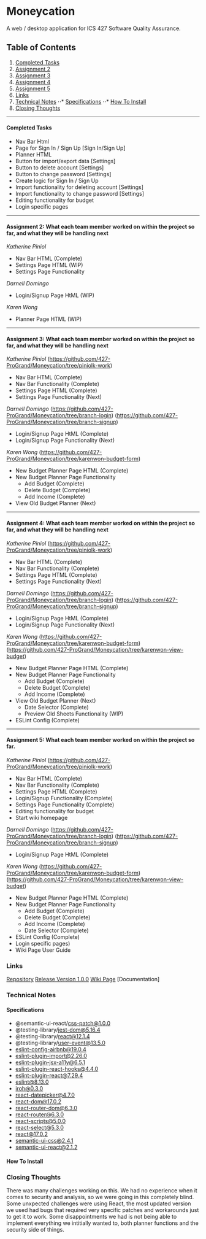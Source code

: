 # Moneycation

A web / desktop application for ICS 427 Software Quality Assurance.

## Table of Contents
1. [Completed Tasks](#Completed-Tasks)
2. [Assignment 2](#Assignment-2:-What-each-team-member-worked-on-within-the-project-so-far,-and-what-they-will-be-handling-next)
3. [Assignment 3](#Assignment-3:-What-each-team-member-worked-on-within-the-project-so-far,-and-what-they-will-be-handling-next)
4. [Assignment 4](#Assignment-4:-What-each-team-member-worked-on-within-the-project-so-far,-and-what-they-will-be-handling-next)
5. [Assignment 5](#Assignment-5:-What-each-team-member-worked-on-within-the-project-so-far.)
6. [Links](#Links)
7. [Technical Notes](#Technical-Notes)
⋅⋅* [Specifications](#Specifications)
⋅⋅* [How To Install](#How-To-Install)
8. [Closing Thoughts](#Closing-Thoughts)

- - - -

#### Completed Tasks ####

* Nav Bar Html
* Page for Sign In / Sign Up [Sign In/Sign Up]
* Planner HTML
* Button for import/export data [Settings]
* Button to delete account [Settings]
* Button to change password [Settings]
* Create logic for Sign In / Sign Up
* Import functionality for deleting account [Settings]
* Import functionality to change password [Settings]
* Editing functionality for budget
* Login specific pages

- - - -

#### Assignment 2: What each team member worked on within the project so far, and what they will be handling next ####

_Katherine Piniol_

* Nav Bar HTML (Complete)
* Settings Page HTML (WIP)
* Settings Page Functionality

_Darnell Domingo_

* Login/Signup Page HtML (WIP)

_Karen Wong_

* Planner Page HTML (WIP)

- - - -

#### Assignment 3: What each team member worked on within the project so far, and what they will be handling next ####

_Katherine Piniol_ (https://github.com/427-ProGrand/Moneycation/tree/piniolk-work)

* Nav Bar HTML (Complete)
* Nav Bar Functionality (Complete)
* Settings Page HTML (Complete)
* Settings Page Functionality (Next)

_Darnell Domingo_
(https://github.com/427-ProGrand/Moneycation/tree/branch-login) (https://github.com/427-ProGrand/Moneycation/tree/branch-signup)
* Login/Signup Page HtML (Complete) 
* Login/Signup Page Functionality (Next)

_Karen Wong_ (https://github.com/427-ProGrand/Moneycation/tree/karenwon-budget-form)

* New Budget Planner Page HTML (Complete)
* New Budget Planner Page Functionality
  * Add Budget (Complete)
  * Delete Budget (Complete)
  * Add Income (Complete)
* View Old Budget Planner (Next)

- - - -

#### Assignment 4: What each team member worked on within the project so far, and what they will be handling next ####

_Katherine Piniol_ (https://github.com/427-ProGrand/Moneycation/tree/piniolk-work)

* Nav Bar HTML (Complete)
* Nav Bar Functionality (Complete)
* Settings Page HTML (Complete)
* Settings Page Functionality (Next)

_Darnell Domingo_
(https://github.com/427-ProGrand/Moneycation/tree/branch-login) (https://github.com/427-ProGrand/Moneycation/tree/branch-signup)
* Login/Signup Page HtML (Complete) 
* Login/Signup Page Functionality (Next)

_Karen Wong_ (https://github.com/427-ProGrand/Moneycation/tree/karenwon-budget-form) (https://github.com/427-ProGrand/Moneycation/tree/karenwon-view-budget)

* New Budget Planner Page HTML (Complete)
* New Budget Planner Page Functionality
  * Add Budget (Complete)
  * Delete Budget (Complete)
  * Add Income (Complete)
* View Old Budget Planner (Next)
  * Date Selector (Complete)
  * Preview Old Sheets Functionality (WIP)
* ESLint Config (Complete)
 
- - - -

#### Assignment 5: What each team member worked on within the project so far. ####

_Katherine Piniol_ (https://github.com/427-ProGrand/Moneycation/tree/piniolk-work)

* Nav Bar HTML (Complete)
* Nav Bar Functionality (Complete)
* Settings Page HTML (Complete)
* Login/Signup Functionality (Complete)
* Settings Page Functionality (Complete)
* Editing functionality for budget
* Start wiki homepage

_Darnell Domingo_
(https://github.com/427-ProGrand/Moneycation/tree/branch-login) (https://github.com/427-ProGrand/Moneycation/tree/branch-signup)
* Login/Signup Page HtML (Complete) 

_Karen Wong_ (https://github.com/427-ProGrand/Moneycation/tree/karenwon-budget-form) (https://github.com/427-ProGrand/Moneycation/tree/karenwon-view-budget)

* New Budget Planner Page HTML (Complete)
* New Budget Planner Page Functionality
  * Add Budget (Complete)
  * Delete Budget (Complete)
  * Add Income (Complete)
  * Date Selector (Complete)
* ESLint Config (Complete)
* Login specific pages)
* Wiki Page User Guide


### Links
[Repository](https://github.com/427-ProGrand/Moneycation)
[Release Version 1.0.0](https://github.com/427-ProGrand/Moneycation/releases/tag/v1.0.0)
[Wiki Page](https://github.com/427-ProGrand/moneycation.github.io)
[Documentation]

### Technical Notes

#### Specifications 
* @semantic-ui-react/css-patch@1.0.0
* @testing-library/jest-dom@5.16.4
* @testing-library/react@12.1.4
* @testing-library/user-event@13.5.0
* eslint-config-airbnb@19.0.4
* eslint-plugin-import@2.26.0
* eslint-plugin-jsx-a11y@6.5.1
* eslint-plugin-react-hooks@4.4.0
* eslint-plugin-react@7.29.4
* eslint@8.13.0
* iroh@0.3.0
* react-datepicker@4.7.0
* react-dom@17.0.2
* react-router-dom@6.3.0
* react-router@6.3.0
* react-scripts@5.0.0
* react-select@5.3.0
* react@17.0.2
* semantic-ui-css@2.4.1
* semantic-ui-react@2.1.2

#### How To Install


### Closing Thoughts

There was many challenges working on this. We had no experience when it comes to security and analysis, so we were going in this completely blind. Some unxpected challenges were using React, the most updated version we used had bugs that required very specific patches and workarounds just to get it to work. Some disappointments we had is not being able to implement everything we intitially wanted to, both planner functions and the security side of things. 

